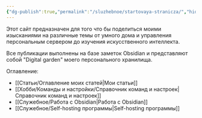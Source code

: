 ```yaml
---
{"dg-publish":true,"permalink":"/sluzhebnoe/startovaya-stranicza/","hide":true,"tags":["gardenEntry"],"created":"2024-09-02 20:49"}
---
```


Этот сайт предназначен для того что бы поделиться моими изысканиями на различные темы от умного дома и управления персональным сервером до изучения искусственного интеллекта.

Все публикации выполнены на базе заметок Obsidian и представляют собой "Digital garden" моего персонального хранилища.

Оглавление:
- [[Статьи/Оглавление моих статей\|Мои статьи]]
- [[Хобби/Команды и настройки/Справочник команд и настроек\|Справочник команд и настроек]]
- [[Служебное/Работа с Obsidian\|Работа с Obsidian]]
- [[Служебное/Self-hosting программы\|Self-hosting программы]]